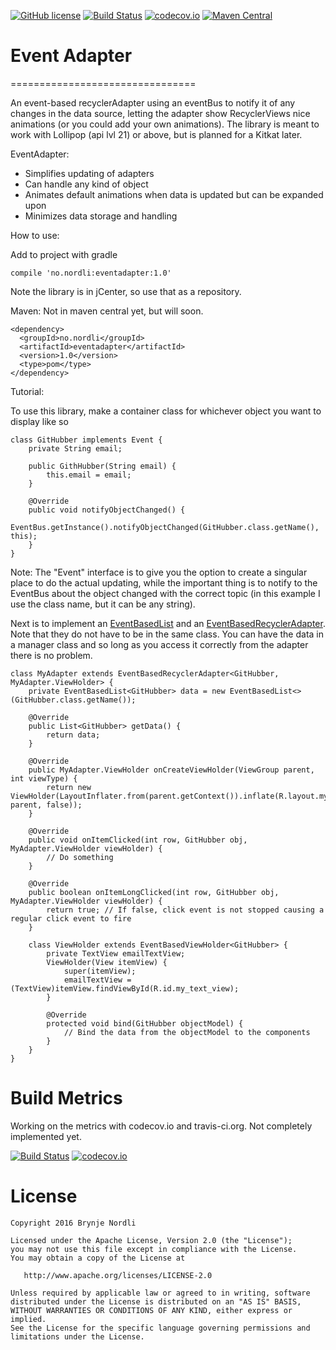 [![GitHub license](https://img.shields.io/github/license/brynjen/eventadapter.svg)](http://www.apache.org/licenses/LICENSE-2.0.html)
[![Build Status](https://travis-ci.org/brynjen/eventadapter.svg?branch=develop)](https://travis-ci.org/brynjen/eventadapter) 
[![codecov.io](http://codecov.io/github/brynjen/eventadapter/coverage.svg?branch=develop)](http://codecov.io/github/brynjen/eventadapter?branch=develop)
[![Maven Central](https://img.shields.io/maven-central/v/com.github.brynjen/eventadapter.svg)](http://search.maven.org/#search%7Cga%7C1%7Ca%3A%22eventadapter%22)

# Event Adapter
================================

An event-based recyclerAdapter using an eventBus to notify it of any changes in the data source, letting the adapter show RecyclerViews nice animations (or you could add your own animations).
The library is meant to work with Lollipop (api lvl 21) or above, but is planned for a Kitkat later.

EventAdapter:

* Simplifies updating of adapters
* Can handle any kind of object
* Animates default animations when data is updated but can be expanded upon
* Minimizes data storage and handling
    
How to use:

Add to project with gradle
    
    compile 'no.nordli:eventadapter:1.0'
    
Note the library is in jCenter, so use that as a repository.

Maven: Not in maven central yet, but will soon.

    <dependency>
      <groupId>no.nordli</groupId>
      <artifactId>eventadapter</artifactId>
      <version>1.0</version>
      <type>pom</type>
    </dependency>

Tutorial:

To use this library, make a container class for whichever object you want to display like so

    class GitHubber implements Event {
        private String email;

        public GithHubber(String email) {
            this.email = email;
        }

        @Override
        public void notifyObjectChanged() {
            EventBus.getInstance().notifyObjectChanged(GitHubber.class.getName(), this);
        }
    }
Note: The "Event" interface is to give you the option to create a singular place to do the actual updating, while the important thing is to
notify to the EventBus about the object changed with the correct topic (in this example I use the class name, but it can be any string).

Next is to implement an [EventBasedList](https://github.com/brynjen/eventadapter/blob/master/eventadapter/src/main/java/no/nordli/eventadapter/EventBasedList.java) and an [EventBasedRecyclerAdapter](https://github.com/brynjen/eventadapter/blob/master/eventadapter/src/main/java/no/nordli/eventadapter/EventBasedRecyclerAdapter.java). Note that they do not have to be in the same class.
You can have the data in a manager class and so long as you access it correctly from the adapter there is no problem.

    class MyAdapter extends EventBasedRecyclerAdapter<GitHubber, MyAdapter.ViewHolder> {
        private EventBasedList<GitHubber> data = new EventBasedList<>(GitHubber.class.getName());
        
        @Override
        public List<GitHubber> getData() {
            return data;
        }
        
        @Override
        public MyAdapter.ViewHolder onCreateViewHolder(ViewGroup parent, int viewType) {
            return new ViewHolder(LayoutInflater.from(parent.getContext()).inflate(R.layout.myrow, parent, false));
        }
        
        @Override
        public void onItemClicked(int row, GitHubber obj, MyAdapter.ViewHolder viewHolder) {
            // Do something
        }
        
        @Override
        public boolean onItemLongClicked(int row, GitHubber obj, MyAdapter.ViewHolder viewHolder) {
            return true; // If false, click event is not stopped causing a regular click event to fire
        }
        
        class ViewHolder extends EventBasedViewHolder<GitHubber> {
            private TextView emailTextView;
            ViewHolder(View itemView) {
                super(itemView);
                emailTextView = (TextView)itemView.findViewById(R.id.my_text_view);
            }
            
            @Override
            protected void bind(GitHubber objectModel) {
                // Bind the data from the objectModel to the components
            }
        }
    }

Build Metrics
====================

Working on the metrics with codecov.io and travis-ci.org. Not completely implemented yet.

[![Build Status](https://travis-ci.org/brynjen/eventadapter.svg?branch=develop)](https://travis-ci.org/brynjen/eventadapter) 
[![codecov.io](http://codecov.io/github/brynjen/eventadapter/coverage.svg?branch=develop)](http://codecov.io/github/brynjen/eventadapter?branch=develop)

License
====================

    Copyright 2016 Brynje Nordli

    Licensed under the Apache License, Version 2.0 (the "License");
    you may not use this file except in compliance with the License.
    You may obtain a copy of the License at

       http://www.apache.org/licenses/LICENSE-2.0

    Unless required by applicable law or agreed to in writing, software
    distributed under the License is distributed on an "AS IS" BASIS,
    WITHOUT WARRANTIES OR CONDITIONS OF ANY KIND, either express or implied.
    See the License for the specific language governing permissions and
    limitations under the License.
